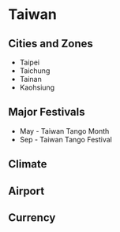 # Taiwan


## Cities and Zones
+ Taipei
+ Taichung
+ Tainan
+ Kaohsiung

## Major Festivals
- May - Taiwan Tango Month
- Sep -  Taiwan Tango Festival

## Climate

## Airport

## Currency
